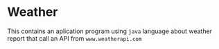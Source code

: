 # Weather
This contains an aplication program using `java` language about weather report that call an API from `www.weatherapi.com`


